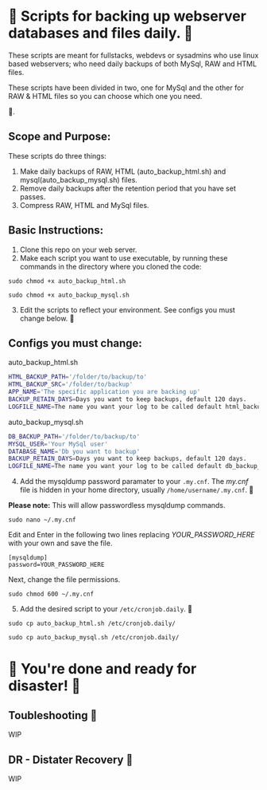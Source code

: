 # 🚀 Scripts for backing up webserver databases and files daily. 🚀

These scripts are meant for fullstacks, webdevs or sysadmins who use linux based webservers; who need daily backups of both MySql, RAW and HTML files. 

These scripts have been divided in two, one for MySql and the other for RAW & HTML files so you can choose which one you need.

:smiling_face_with_three_hearts:.

## Scope and Purpose:
These scripts do three things:
1. Make daily backups of RAW, HTML (auto_backup_html.sh) and mysql(auto_backup_mysql.sh) files.
2. Remove daily backups after the retention period that you have set passes.
3. Compress RAW, HTML and MySql files.

## Basic Instructions:
1. Clone this repo on your web server.
2. Make each script you want to use executable, by running these commands in the directory where you cloned the code:

`sudo chmod +x auto_backup_html.sh`

`sudo chmod +x auto_backup_mysql.sh`

3. Edit the scripts to reflect your environment. See configs you must change below. 🔽

## Configs you must change:
auto_backup_html.sh
```bash
HTML_BACKUP_PATH='/folder/to/backup/to'
HTML_BACKUP_SRC='/folder/to/backup'
APP_NAME='The specific application you are backing up'
BACKUP_RETAIN_DAYS=Days you want to keep backups, default 120 days.
LOGFILE_NAME=The name you want your log to be called default html_backup_log
```

auto_backup_mysql.sh
```bash
DB_BACKUP_PATH='/folder/to/backup/to'
MYSQL_USER='Your MySql user'
DATABASE_NAME='Db you want to backup'
BACKUP_RETAIN_DAYS=Days you want to keep backups, default 120 days.
LOGFILE_NAME=The name you want your log to be called default db_backup_log
```
4. Add the mysqldump password paramater to your `.my.cnf`. 
The *my.cnf* file is hidden in your home directory, usually `/home/username/.my.cnf`. 🔽

**Please note:** This will allow passwordless mysqldump commands.
```config
sudo nano ~/.my.cnf
```
Edit and Enter in the following two lines replacing *YOUR_PASSWORD_HERE* with your own and save the file.
```config
[mysqldump]
password=YOUR_PASSWORD_HERE
```
Next, change the file permissions.
```config
sudo chmod 600 ~/.my.cnf
```
5. Add the desired script to your `/etc/cronjob.daily`. 🔽
```config
sudo cp auto_backup_html.sh /etc/cronjob.daily/
```
```config
sudo cp auto_backup_mysql.sh /etc/cronjob.daily/
```
# 🚀 You're done and ready for disaster! 🚀
## Toubleshooting 🐛
WIP
## DR - Distater Recovery 🥳
WIP
